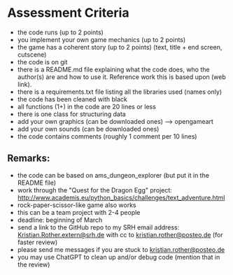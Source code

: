
# Assessment Criteria

* the code runs (up to 2 points)
* you implement your own game mechanics (up to 2 points)
* the game has a coherent story (up to 2 points) (text, title + end screen, cutscene)
* the code is on git
* there is a README.md file explaining what the code does, who the author(s) are and how to use it. Reference work this is based upon (web link).
* there is a requirements.txt file listing all the libraries used (names only)
* the code has been cleaned with black
* all functions (1+) in the code are 20 lines or less
* there is one class for structuring data
* add your own graphics (can be downloaded ones) --> opengameart
* add your own sounds (can be downloaded ones)
* the code contains comments (roughly 1 comment per 10 lines)

## Remarks:

* the code can be based on ams_dungeon_explorer (but put it in the README file)
* work through the "Quest for the Dragon Egg" project: http://www.academis.eu/python_basics/challenges/text_adventure.html
* rock-paper-scissor-like game also works
* this can be a team project with 2-4 people
* deadline: beginning of March
* send a link to the GitHub repo to my SRH email address: Kristian.Rother.extern@srh.de with cc to kristian.rother@posteo.de (for faster review)
* please send me messages if you are stuck to kristian.rother@posteo.de
* you may use ChatGPT to clean up and/or debug code (mention that in the review)
